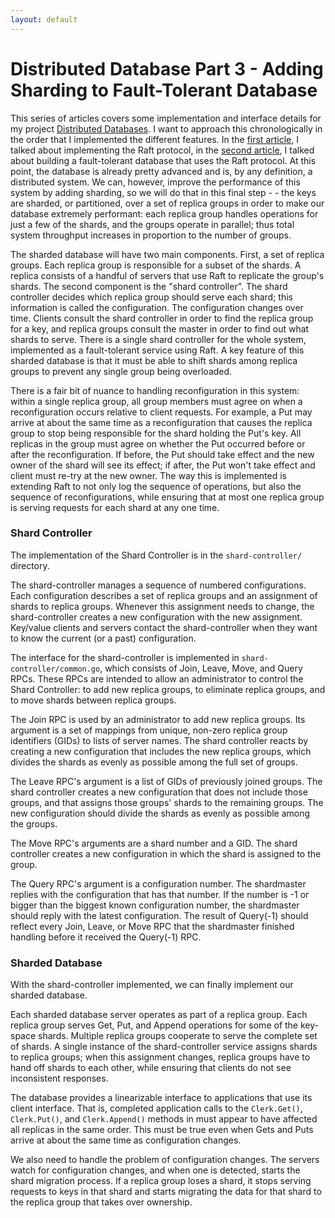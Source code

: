 ```yaml
---
layout: default
---
```


# Distributed Database Part 3 - Adding Sharding to Fault-Tolerant Database

This series of articles covers some implementation and interface details for my project [Distributed Databases](https://github.com/Aryan77/distributed-database). I want to approach this chronologically in the order that I implemented the different features. In the [first article](/posts/distdb1-raft/), I talked about implementing the Raft protocol, in the [second article](/posts/distdb2-raftdb/), I talked about building a fault-tolerant database that uses the Raft protocol. At this point, the database is already pretty advanced and is, by any definition, a distributed system. We can, however, improve the performance of this system by adding sharding, so we will do that in this final step - - the keys are sharded, or partitioned, over a set of replica groups in order to make our database extremely performant: each replica group handles operations for just a few of the shards, and the groups operate in parallel; thus total system throughput increases in proportion to the number of groups.

The sharded database will have two main components. First, a set of replica groups. Each replica group is responsible for a subset of the shards. A replica consists of a handful of servers that use Raft to replicate the group's shards. The second component is the "shard controller". The shard controller decides which replica group should serve each shard; this information is called the configuration. The configuration changes over time. Clients consult the shard controller in order to find the replica group for a key, and replica groups consult the master in order to find out what shards to serve. There is a single shard controller for the whole system, implemented as a fault-tolerant service using Raft. A key feature of this sharded database is that it must be able to shift shards among replica groups to prevent any single group being overloaded.

There is a fair bit of nuance to handling reconfiguration in this system: within a single replica group, all group members must agree on when a reconfiguration occurs relative to client requests. For example, a Put may arrive at about the same time as a reconfiguration that causes the replica group to stop being responsible for the shard holding the Put's key. All replicas in the group must agree on whether the Put occurred before or after the reconfiguration. If before, the Put should take effect and the new owner of the shard will see its effect; if after, the Put won't take effect and client must re-try at the new owner. The way this is implemented is extending Raft to not only log the sequence of operations, but also the sequence of reconfigurations, while ensuring that at most one replica group is serving requests for each shard at any one time.

### Shard Controller

The implementation of the Shard Controller is in the `shard-controller/` directory.

The shard-controller manages a sequence of numbered configurations. Each configuration describes a set of replica groups and an assignment of shards to replica groups. Whenever this assignment needs to change, the shard-controller creates a new configuration with the new assignment. Key/value clients and servers contact the shard-controller when they want to know the current (or a past) configuration.

The interface for the shard-controller is implemented in `shard-controller/common.go`, which consists of Join, Leave, Move, and Query RPCs. These RPCs are intended to allow an administrator to control the Shard Controller: to add new replica groups, to eliminate replica groups, and to move shards between replica groups.

The Join RPC is used by an administrator to add new replica groups. Its argument is a set of mappings from unique, non-zero replica group identifiers (GIDs) to lists of server names. The shard controller reacts by creating a new configuration that includes the new replica groups, which divides the shards as evenly as possible among the full set of groups.

The Leave RPC's argument is a list of GIDs of previously joined groups. The shard controller creates a new configuration that does not include those groups, and that assigns those groups' shards to the remaining groups. The new configuration should divide the shards as evenly as possible among the groups.

The Move RPC's arguments are a shard number and a GID. The shard controller creates a new configuration in which the shard is assigned to the group.

The Query RPC's argument is a configuration number. The shardmaster replies with the configuration that has that number. If the number is -1 or bigger than the biggest known configuration number, the shardmaster should reply with the latest configuration. The result of Query(-1) should reflect every Join, Leave, or Move RPC that the shardmaster finished handling before it received the Query(-1) RPC.

### Sharded Database

With the shard-controller implemented, we can finally implement our sharded database.

Each sharded database server operates as part of a replica group. Each replica group serves Get, Put, and Append operations for some of the key-space shards. Multiple replica groups cooperate to serve the complete set of shards. A single instance of the shard-controller service assigns shards to replica groups; when this assignment changes, replica groups have to hand off shards to each other, while ensuring that clients do not see inconsistent responses.

The database provides a linearizable interface to applications that use its client interface. That is, completed application calls to the `Clerk.Get()`, `Clerk.Put()`, and `Clerk.Append()` methods in must appear to have affected all replicas in the same order. This must be true even when Gets and Puts arrive at about the same time as configuration changes.

We also need to handle the problem of configuration changes. The servers watch for configuration changes, and when one is detected, starts the shard migration process. If a replica group loses a shard, it stops serving requests to keys in that shard and starts migrating the data for that shard to the replica group that takes over ownership. 